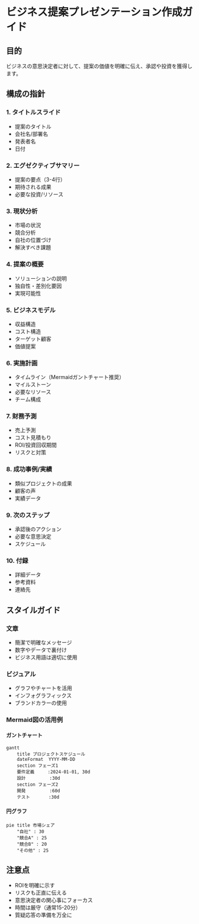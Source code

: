 # ビジネス提案プレゼンテーション作成ガイド

## 目的
ビジネスの意思決定者に対して、提案の価値を明確に伝え、承認や投資を獲得します。

## 構成の指針

### 1. タイトルスライド
- 提案のタイトル
- 会社名/部署名
- 発表者名
- 日付

### 2. エグゼクティブサマリー
- 提案の要点（3-4行）
- 期待される成果
- 必要な投資/リソース

### 3. 現状分析
- 市場の状況
- 競合分析
- 自社の位置づけ
- 解決すべき課題

### 4. 提案の概要
- ソリューションの説明
- 独自性・差別化要因
- 実現可能性

### 5. ビジネスモデル
- 収益構造
- コスト構造
- ターゲット顧客
- 価値提案

### 6. 実施計画
- タイムライン（Mermaidガントチャート推奨）
- マイルストーン
- 必要なリソース
- チーム構成

### 7. 財務予測
- 売上予測
- コスト見積もり
- ROI/投資回収期間
- リスクと対策

### 8. 成功事例/実績
- 類似プロジェクトの成果
- 顧客の声
- 実績データ

### 9. 次のステップ
- 承認後のアクション
- 必要な意思決定
- スケジュール

### 10. 付録
- 詳細データ
- 参考資料
- 連絡先

## スタイルガイド

### 文章
- 簡潔で明確なメッセージ
- 数字やデータで裏付け
- ビジネス用語は適切に使用

### ビジュアル
- グラフやチャートを活用
- インフォグラフィックス
- ブランドカラーの使用

### Mermaid図の活用例

#### ガントチャート
```mermaid
gantt
    title プロジェクトスケジュール
    dateFormat  YYYY-MM-DD
    section フェーズ1
    要件定義     :2024-01-01, 30d
    設計         :30d
    section フェーズ2
    開発         :60d
    テスト       :30d
```

#### 円グラフ
```mermaid
pie title 市場シェア
    "自社" : 30
    "競合A" : 25
    "競合B" : 20
    "その他" : 25
```

## 注意点
- ROIを明確に示す
- リスクも正直に伝える
- 意思決定者の関心事にフォーカス
- 時間は厳守（通常15-20分）
- 質疑応答の準備を万全に